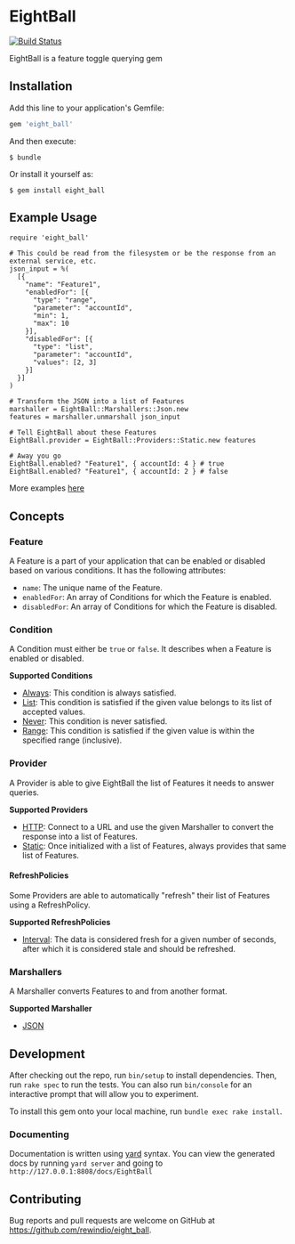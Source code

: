 # EightBall
[![Build Status](https://travis-ci.org/rewindio/eight_ball.svg?branch=dev)](https://travis-ci.org/rewindio/eight_ball)

EightBall is a feature toggle querying gem

## Installation

Add this line to your application's Gemfile:

```ruby
gem 'eight_ball'
```

And then execute:

    $ bundle

Or install it yourself as:

    $ gem install eight_ball

## Example Usage
```
require 'eight_ball'

# This could be read from the filesystem or be the response from an external service, etc.
json_input = %(
  [{
    "name": "Feature1",
    "enabledFor": [{
      "type": "range",
      "parameter": "accountId",
      "min": 1,
      "max": 10
    }],
    "disabledFor": [{
      "type": "list",
      "parameter": "accountId",
      "values": [2, 3]
    }]
  }]
)

# Transform the JSON into a list of Features
marshaller = EightBall::Marshallers::Json.new
features = marshaller.unmarshall json_input

# Tell EightBall about these Features
EightBall.provider = EightBall::Providers::Static.new features

# Away you go
EightBall.enabled? "Feature1", { accountId: 4 } # true
EightBall.enabled? "Feature1", { accountId: 2 } # false
```

More examples [here](examples)

## Concepts

### Feature
A Feature is a part of your application that can be enabled or disabled based on various conditions. It has the following attributes:
- `name`: The unique name of the Feature.
- `enabledFor`: An array of Conditions for which the Feature is enabled.
- `disabledFor`: An array of Conditions for which the Feature is disabled.

### Condition
A Condition must either be `true` or `false`. It describes when a Feature is enabled or disabled.

**Supported Conditions**
- [Always](lib/eight_ball/conditions/always.rb):  This condition is always satisfied.
- [List](lib/eight_ball/conditions/list.rb): This condition is satisfied if the given value belongs to its list of accepted values.
- [Never](lib/eight_ball/conditions/never.rb): This condition is never satisfied.
- [Range](lib/eight_ball/conditions/range.rb): This condition is satisfied if the given value is within the specified range (inclusive).

### Provider
A Provider is able to give EightBall the list of Features it needs to answer queries.

**Supported Providers**
- [HTTP](lib/eight_ball/providers/http.rb): Connect to a URL and use the given Marshaller to convert the response into a list of Features.
- [Static](lib/eight_ball/providers/static.rb): Once initialized with a list of Features, always provides that same list of Features.

#### RefreshPolicies
Some Providers are able to automatically "refresh" their list of Features using a RefreshPolicy.

**Supported RefreshPolicies**
- [Interval](lib/eight_ball/providers/refresh_policies/interval.rb): The data is considered fresh for a given number of seconds, after which it is considered stale and should be refreshed.

### Marshallers
A Marshaller converts Features to and from another format.

**Supported Marshaller**
- [JSON](lib/eight_ball/marshallers/json.rb)

## Development

After checking out the repo, run `bin/setup` to install dependencies. Then, run `rake spec` to run the tests. You can also run `bin/console` for an interactive prompt that will allow you to experiment.

To install this gem onto your local machine, run `bundle exec rake install`.

### Documenting
Documentation is written using [yard](https://yardoc.org/) syntax. You can view the generated docs by running `yard server` and going to `http://127.0.0.1:8808/docs/EightBall`

## Contributing

Bug reports and pull requests are welcome on GitHub at https://github.com/rewindio/eight_ball.

